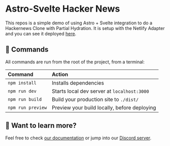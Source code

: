 # Astro-Svelte Hacker News

This repos is a simple demo of using Astro + Svelte integration to do a Hackernews Clone with Partial Hydration. It is setup with the Netlify Adapter and you can see it deployed [here](https://astro-svelte-hn.netlify.app).

## 🧞 Commands

All commands are run from the root of the project, from a terminal:

| Command           | Action                                       |
|:----------------  |:-------------------------------------------- |
| `npm install`     | Installs dependencies                        |
| `npm run dev`     | Starts local dev server at `localhost:3000`  |
| `npm run build`   | Build your production site to `./dist/`      |
| `npm run preview` | Preview your build locally, before deploying |

## 👀 Want to learn more?

Feel free to check [our documentation](https://github.com/withastro/astro) or jump into our [Discord server](https://astro.build/chat).
